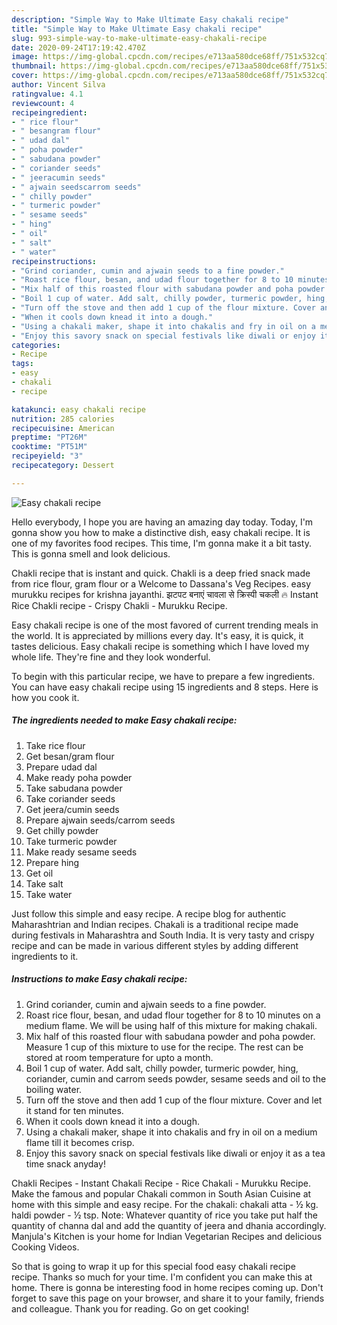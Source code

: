 ```yaml
---
description: "Simple Way to Make Ultimate Easy chakali recipe"
title: "Simple Way to Make Ultimate Easy chakali recipe"
slug: 993-simple-way-to-make-ultimate-easy-chakali-recipe
date: 2020-09-24T17:19:42.470Z
image: https://img-global.cpcdn.com/recipes/e713aa580dce68ff/751x532cq70/easy-chakali-recipe-recipe-main-photo.jpg
thumbnail: https://img-global.cpcdn.com/recipes/e713aa580dce68ff/751x532cq70/easy-chakali-recipe-recipe-main-photo.jpg
cover: https://img-global.cpcdn.com/recipes/e713aa580dce68ff/751x532cq70/easy-chakali-recipe-recipe-main-photo.jpg
author: Vincent Silva
ratingvalue: 4.1
reviewcount: 4
recipeingredient:
- " rice flour"
- " besangram flour"
- " udad dal"
- " poha powder"
- " sabudana powder"
- " coriander seeds"
- " jeeracumin seeds"
- " ajwain seedscarrom seeds"
- " chilly powder"
- " turmeric powder"
- " sesame seeds"
- " hing"
- " oil"
- " salt"
- " water"
recipeinstructions:
- "Grind coriander, cumin and ajwain seeds to a fine powder."
- "Roast rice flour, besan, and udad flour together for 8 to 10 minutes on a medium flame. We will be using half of this mixture for making chakali."
- "Mix half of this roasted flour with sabudana powder and poha powder. Measure 1 cup of this mixture to use for the recipe. The rest can be stored at room temperature for upto a month."
- "Boil 1 cup of water. Add salt, chilly powder, turmeric powder, hing, coriander, cumin and carrom seeds powder, sesame seeds and oil to the boiling water."
- "Turn off the stove and then add 1 cup of the flour mixture. Cover and let it stand for ten minutes."
- "When it cools down knead it into a dough."
- "Using a chakali maker, shape it into chakalis and fry in oil on a medium flame till it becomes crisp."
- "Enjoy this savory snack on special festivals like diwali or enjoy it as a tea time snack anyday!"
categories:
- Recipe
tags:
- easy
- chakali
- recipe

katakunci: easy chakali recipe 
nutrition: 285 calories
recipecuisine: American
preptime: "PT26M"
cooktime: "PT51M"
recipeyield: "3"
recipecategory: Dessert

---
```



![Easy chakali recipe](https://img-global.cpcdn.com/recipes/e713aa580dce68ff/751x532cq70/easy-chakali-recipe-recipe-main-photo.jpg)

Hello everybody, I hope you are having an amazing day today. Today, I'm gonna show you how to make a distinctive dish, easy chakali recipe. It is one of my favorites food recipes. This time, I'm gonna make it a bit tasty. This is gonna smell and look delicious.

Chakli recipe that is instant and quick. Chakli is a deep fried snack made from rice flour, gram flour or a Welcome to Dassana&#39;s Veg Recipes. easy murukku recipes for krishna jayanthi. झटपट बनाएं चावला से क्रिस्पी चकली 🔥 Instant Rice Chakli recipe - Crispy Chakli - Murukku Recipe.

Easy chakali recipe is one of the most favored of current trending meals in the world. It is appreciated by millions every day. It's easy, it is quick, it tastes delicious. Easy chakali recipe is something which I have loved my whole life. They're fine and they look wonderful.


To begin with this particular recipe, we have to prepare a few ingredients. You can have easy chakali recipe using 15 ingredients and 8 steps. Here is how you cook it.

<!--inarticleads1-->

##### The ingredients needed to make Easy chakali recipe:

1. Take  rice flour
1. Get  besan/gram flour
1. Prepare  udad dal
1. Make ready  poha powder
1. Take  sabudana powder
1. Take  coriander seeds
1. Get  jeera/cumin seeds
1. Prepare  ajwain seeds/carrom seeds
1. Get  chilly powder
1. Take  turmeric powder
1. Make ready  sesame seeds
1. Prepare  hing
1. Get  oil
1. Take  salt
1. Take  water


Just follow this simple and easy recipe. A recipe blog for authentic Maharashtrian and Indian recipes. Chakali is a traditional recipe made during festivals in Maharashtra and South India. It is very tasty and crispy recipe and can be made in various different styles by adding different ingredients to it. 

<!--inarticleads2-->

##### Instructions to make Easy chakali recipe:

1. Grind coriander, cumin and ajwain seeds to a fine powder.
1. Roast rice flour, besan, and udad flour together for 8 to 10 minutes on a medium flame. We will be using half of this mixture for making chakali.
1. Mix half of this roasted flour with sabudana powder and poha powder. Measure 1 cup of this mixture to use for the recipe. The rest can be stored at room temperature for upto a month.
1. Boil 1 cup of water. Add salt, chilly powder, turmeric powder, hing, coriander, cumin and carrom seeds powder, sesame seeds and oil to the boiling water.
1. Turn off the stove and then add 1 cup of the flour mixture. Cover and let it stand for ten minutes.
1. When it cools down knead it into a dough.
1. Using a chakali maker, shape it into chakalis and fry in oil on a medium flame till it becomes crisp.
1. Enjoy this savory snack on special festivals like diwali or enjoy it as a tea time snack anyday!


Chakli Recipes - Instant Chakali Recipe - Rice Chakali - Murukku Recipe. Make the famous and popular Chakali common in South Asian Cuisine at home with this simple and easy recipe. For the chakali: chakali atta - ½ kg. haldi powder - ½ tsp. Note: Whatever quantity of rice you take put half the quantity of channa dal and add the quantity of jeera and dhania accordingly. Manjula&#39;s Kitchen is your home for Indian Vegetarian Recipes and delicious Cooking Videos. 

So that is going to wrap it up for this special food easy chakali recipe recipe. Thanks so much for your time. I'm confident you can make this at home. There is gonna be interesting food in home recipes coming up. Don't forget to save this page on your browser, and share it to your family, friends and colleague. Thank you for reading. Go on get cooking!
